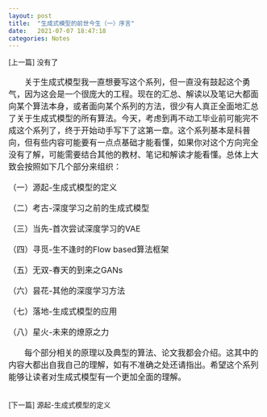 ```yaml
---
layout: post
title:  "生成式模型的前世今生（一）序言"
date:   2021-07-07 18:47:18
categories: Notes
---
```

<script>
MathJax = {
  tex: {
    inlineMath: [['$', '$'], ['\\(', '\\)']]
  },
  svg: {
    fontCache: 'global'
  }
};
</script>
<script type="text/javascript" id="MathJax-script" async
  src="https://cdn.jsdelivr.net/npm/mathjax@3/es5/tex-svg.js">
</script>

[上一篇] 没有了
<br/>
<br/>
<font size=3>
&nbsp;&nbsp;&nbsp;&nbsp;&nbsp;&nbsp;&nbsp;关于生成式模型我一直想要写这个系列，但一直没有鼓起这个勇气，因为这会是一个很庞大的工程。现在的汇总、解读以及笔记大都面向某个算法本身，或者面向某个系列的方法，很少有人真正全面地汇总了关于生成式模型的所有算法。今天，考虑到再不动工毕业前可能完不成这个系列了，终于开始动手写下了这第一章。这个系列基本是科普向，但有些内容可能要有一点点基础才能看懂，如果你对这个方向完全没有了解，可能需要结合其他的教材、笔记和解读才能看懂。总体上大致会按照如下几个部分来组织：  
</font>
<br/>
<font size=3> 
（一）源起-生成式模型的定义  
</font>
<br/>
<font size=3>
（二）考古-深度学习之前的生成式模型  
</font>
<br/>
<font size=3>
（三）当先-首次尝试深度学习的VAE  
</font>
<br/>
<font size=3>
（四）寻觅-生不逢时的Flow based算法框架  
</font>
<br/>
<font size=3>
（五）无双-春天的到来之GANs  
</font>
<br/>
<font size=3>
（六）昙花-其他的深度学习方法  
</font>
<br/>
<font size=3>
（七）落地-生成式模型的应用  
</font>
<br/>
<font size=3>
（八）星火-未来的燎原之力  
</font>
<br/>
<font size=3>
&nbsp;&nbsp;&nbsp;&nbsp;&nbsp;&nbsp;&nbsp;每个部分相关的原理以及典型的算法、论文我都会介绍。这其中的内容大都出自我自己的理解，如有不准确之处还请指出。希望这个系列能够让读者对生成式模型有一个更加全面的理解。  
</font>
<br/>
<br/>
[下一篇] 源起-生成式模型的定义




